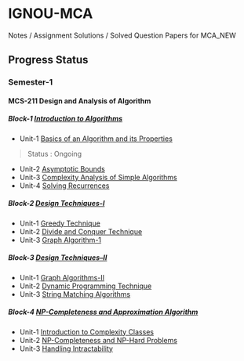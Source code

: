 # IGNOU-MCA
Notes / Assignment Solutions / Solved Question Papers for MCA_NEW

## Progress Status

### Semester-1
#### MCS-211 Design and Analysis of Algorithm
##### Block-1 [Introduction to Algorithms](https://egyankosh.ac.in/bitstream/123456789/73663/3/Block-1.pdf)
- Unit-1 [Basics of an Algorithm and its Properties](Semester-1/MCS-211/Notes/Block-1/Unit-1.md)
> Status : Ongoing
- Unit-2 [Asymptotic Bounds](Semester-1/MCS-211/Notes/Block-1/Unit-2.md)
- Unit-3 [Complexity Analysis of Simple Algorithms](Semester-1/MCS-211/Notes/Block-1/Unit-3.md)
- Unit-4 [Solving Recurrences](Semester-1/MCS-211/Notes/Block-1/Unit-4.md)

##### Block-2 [Design Techniques-I](https://egyankosh.ac.in/bitstream/123456789/73653/3/Block-2.pdf)
- Unit-1 [Greedy Technique](Semester-1/MCS-211/Notes/Block-2/Unit-1.md)
- Unit-2 [Divide and Conquer Technique](Semester-1/MCS-211/Notes/Block-2/Unit-2.md)
- Unit-3 [Graph Algorithm-1](Semester-1/MCS-211/Notes/Block-2/Unit-3.md)

##### Block-3 [Design Techniques–II](https://egyankosh.ac.in/bitstream/123456789/73658/3/Block-3.pdf)
- Unit-1 [Graph Algorithms-II](Semester-1/MCS-211/Notes/Block-3/Unit-1.md)
- Unit-2 [Dynamic Programming Technique](Semester-1/MCS-211/Notes/Block-3/Unit-2.md)
- Unit-3 [String Matching Algorithms](Semester-1/MCS-211/Notes/Block-3/Unit-3.md)

##### Block-4 [NP-Completeness and Approximation Algorithm](Semester-1/MCS-211/Notes/Block-4)
- Unit-1 [Introduction to Complexity Classes](Semester-1/MCS-211/Notes/Block-4/Unit-1.md)
- Unit-2 [NP-Completeness and NP-Hard Problems](Semester-1/MCS-211/Notes/Block-4/Unit-2.md)
- Unit-3 [Handling Intractability](Semester-1/MCS-211/Notes/Block-4/Unit-3.md)
